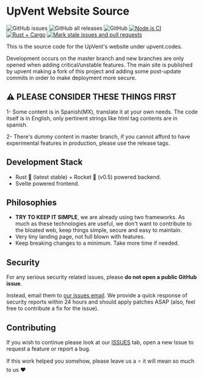 # UpVent Website Source

![GitHub issues](https://img.shields.io/github/issues/UpVent/upventrs)
![GitHub all releases](https://img.shields.io/github/downloads/UpVent/upventrs/total)
![GitHub](https://img.shields.io/github/license/UpVent/upventrs)
[![Node.js CI](https://github.com/UpVent/upventrs/actions/workflows/node.js.yml/badge.svg)](https://github.com/UpVent/upventrs/actions/workflows/node.js.yml)
[![Rust + Cargo](https://github.com/UpVent/upventrs/actions/workflows/rust.yml/badge.svg)](https://github.com/UpVent/upventrs/actions/workflows/rust.yml)
[![Mark stale issues and pull requests](https://github.com/UpVent/upventrs/actions/workflows/stale.yml/badge.svg)](https://github.com/UpVent/upventrs/actions/workflows/stale.yml)

This is the source code for the UpVent's website under upvent.codes.

Development occurs on the master branch and new branches are only opened when adding critical/unstable features. The main site is published by upvent making a fork of this project and adding some post-update commits in order to make deployment more secure.

## :warning: PLEASE CONSIDER THESE THINGS FIRST

1- Some content is in Spanish(MX), translate it at your own needs. The code itself is in English, only pertinent strings like html tag contents are in spanish.

2- There's dummy content in master branch, if you cannot afford to have experimental features in production, please use the release tags.

## Development Stack
- Rust :crab: (latest stable) + Rocket :rocket: (v0.5) powered backend.
- Svelte powered frontend.

## Philosophies
- **TRY TO KEEP IT SIMPLE**, we are already using two frameworks. As much as these technologies are useful, we don't want to contribute to the bloated web, keep things simple, secure and easy to maintain.
- Very tiny landing page, not full blown with features.
- Keep breaking changes to a minimum. Take more time if needed.

## Security

For any serious security related issues, please **do not open a public GitHub issue**. 

Instead, email them to [our issues email](mailto:upventmx@gmail.com). We provide a quick response of security reports within 24 hours and should apply patches ASAP (also, feel free to contribute a fix for the issue).

## Contributing

If you wish to continue please look at our [ISSUES](https://github.com/UpVent/upvent.codes/issues) tab, open a new Issue to request a feature or report a bug.

If this work helped you somehow, please leave us a :star: it will mean so much to us :heart:
